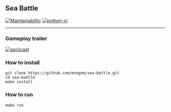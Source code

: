 ## Sea Battle

[![Maintainability](https://api.codeclimate.com/v1/badges/4020dd3d476b5a716e5d/maintainability)](https://codeclimate.com/github/mnogom/sea-battle/maintainability)
[![python-ci](https://github.com/mnogom/sea-battle/actions/workflows/python-ci.yml/badge.svg)](https://github.com/mnogom/sea-battle/actions/workflows/python-ci.yml)

----

### Gameplay trailer
[![asciicast](https://asciinema.org/a/jdycJIY6O4GMcjTvGYnHYkNYq.svg)](https://asciinema.org/a/jdycJIY6O4GMcjTvGYnHYkNYq)

### How to install
```shell
git clone https://github.com/mnogom/sea-battle.git
cd sea-battle
make install
```

### How to run
```shell
make run
```